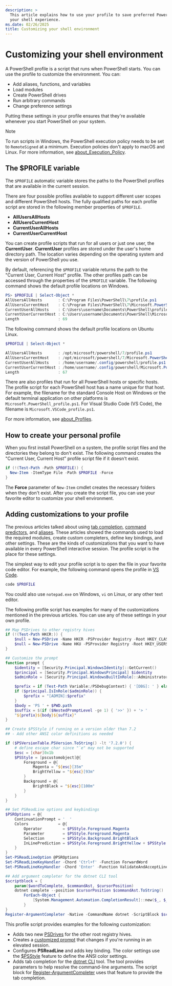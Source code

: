 ```yaml
---
description: >
  This article explains how to use your profile to save preferred PowerShell settings and optimize
  your shell experience.
ms.date: 02/26/2025
title: Customizing your shell environment
---
```

# Customizing your shell environment

A PowerShell profile is a script that runs when PowerShell starts. You can use the profile to
customize the environment. You can:

- Add aliases, functions, and variables
- Load modules
- Create PowerShell drives
- Run arbitrary commands
- Change preference settings

Putting these settings in your profile ensures that they're available whenever you start PowerShell
on your system.

> [!NOTE]
> To run scripts in Windows, the PowerShell execution policy needs to be set to `RemoteSigned` at a
> minimum. Execution policies don't apply to macOS and Linux. For more information, see
> [about_Execution_Policy][1].

## The $PROFILE variable

The `$PROFILE` automatic variable stores the paths to the PowerShell profiles that are available in
the current session.

There are four possible profiles available to support different user scopes and different PowerShell
hosts. The fully qualified paths for each profile script are stored in the following member
properties of `$PROFILE`.

- **AllUsersAllHosts**
- **AllUsersCurrentHost**
- **CurrentUserAllHosts**
- **CurrentUserCurrentHost**

You can create profile scripts that run for all users or just one user, the **CurrentUser**.
**CurrentUser** profiles are stored under the user's home directory path. The location varies
depending on the operating system and the version of PowerShell you use.

By default, referencing the `$PROFILE` variable returns the path to the "Current User, Current Host"
profile. The other profiles path can be accessed through the properties of the `$PROFILE` variable.
The following command shows the default profile locations on Windows.

```powershell
PS> $PROFILE | Select-Object *
AllUsersAllHosts       : C:\Program Files\PowerShell\7\profile.ps1
AllUsersCurrentHost    : C:\Program Files\PowerShell\7\Microsoft.PowerShell_profile.ps1
CurrentUserAllHosts    : C:\Users\username\Documents\PowerShell\profile.ps1
CurrentUserCurrentHost : C:\Users\username\Documents\PowerShell\Microsoft.PowerShell_profile.ps1
Length                 : 69
```

The following command shows the default profile locations on Ubuntu Linux.

```powershell
$PROFILE | Select-Object *

AllUsersAllHosts       : /opt/microsoft/powershell/7/profile.ps1
AllUsersCurrentHost    : /opt/microsoft/powershell/7/Microsoft.PowerShell_profile.ps1
CurrentUserAllHosts    : /home/username/.config/powershell/profile.ps1
CurrentUserCurrentHost : /home/username/.config/powershell/Microsoft.PowerShell_profile.ps1
Length                 : 67
```

There are also profiles that run for all PowerShell hosts or specific hosts. The profile script for
each PowerShell host has a name unique for that host. For example, the filename for the standard
Console Host on Windows or the default terminal application on other platforms is
`Microsoft.PowerShell_profile.ps1`. For Visual Studio Code (VS Code), the filename is
`Microsoft.VSCode_profile.ps1`.

For more information, see [about_Profiles][2].

## How to create your personal profile

When you first install PowerShell on a system, the profile script files and the directories they
belong to don't exist. The following command creates the "Current User, Current Host" profile script
file if it doesn't exist.

```powershell
if (!(Test-Path -Path $PROFILE)) {
  New-Item -ItemType File -Path $PROFILE -Force
}
```

The **Force** parameter of `New-Item` cmdlet creates the necessary folders when they don't exist.
After you create the script file, you can use your favorite editor to customize your shell
environment.

## Adding customizations to your profile

The previous articles talked about using [tab completion][3], [command predictors][4], and
[aliases][5]. These articles showed the commands used to load the required modules, create custom
completers, define key bindings, and other settings. These are the kinds of customizations that you
want to have available in every PowerShell interactive session. The profile script is the place for
these settings.

The simplest way to edit your profile script is to open the file in your favorite code editor. For
example, the following command opens the profile in [VS Code][6].

```powershell
code $PROFILE
```

You could also use `notepad.exe` on Windows, `vi` on Linux, or any other text editor.

The following profile script has examples for many of the customizations mentioned in the
previous articles. You can use any of these settings in your own profile.

```powershell
## Map PSDrives to other registry hives
if (!(Test-Path HKCR:)) {
    $null = New-PSDrive -Name HKCR -PSProvider Registry -Root HKEY_CLASSES_ROOT
    $null = New-PSDrive -Name HKU -PSProvider Registry -Root HKEY_USERS
}

## Customize the prompt
function prompt {
    $identity = [Security.Principal.WindowsIdentity]::GetCurrent()
    $principal = [Security.Principal.WindowsPrincipal] $identity
    $adminRole = [Security.Principal.WindowsBuiltInRole]::Administrator

    $prefix = if (Test-Path Variable:/PSDebugContext) { '[DBG]: ' } else { '' }
    if ($principal.IsInRole($adminRole)) {
        $prefix = "[ADMIN]:$prefix"
    }
    $body = 'PS ' + $PWD.path
    $suffix = $(if ($NestedPromptLevel -ge 1) { '>>' }) + '> '
    "${prefix}${body}${suffix}"
}

## Create $PSStyle if running on a version older than 7.2
## - Add other ANSI color definitions as needed

if ($PSVersionTable.PSVersion.ToString() -lt '7.2.0') {
    # define escape char since "`e" may not be supported
    $esc = [char]0x1b
    $PSStyle = [pscustomobject]@{
        Foreground = @{
            Magenta = "${esc}[35m"
            BrightYellow = "${esc}[93m"
        }
        Background = @{
            BrightBlack = "${esc}[100m"
        }
    }
}

## Set PSReadLine options and keybindings
$PSROptions = @{
    ContinuationPrompt = '  '
    Colors             = @{
        Operator         = $PSStyle.Foreground.Magenta
        Parameter        = $PSStyle.Foreground.Magenta
        Selection        = $PSStyle.Background.BrightBlack
        InLinePrediction = $PSStyle.Foreground.BrightYellow + $PSStyle.Background.BrightBlack
    }
}
Set-PSReadLineOption @PSROptions
Set-PSReadLineKeyHandler -Chord 'Ctrl+f' -Function ForwardWord
Set-PSReadLineKeyHandler -Chord 'Enter' -Function ValidateAndAcceptLine

## Add argument completer for the dotnet CLI tool
$scriptblock = {
    param($wordToComplete, $commandAst, $cursorPosition)
    dotnet complete --position $cursorPosition $commandAst.ToString() |
        ForEach-Object {
            [System.Management.Automation.CompletionResult]::new($_, $_, 'ParameterValue', $_)
        }
}
Register-ArgumentCompleter -Native -CommandName dotnet -ScriptBlock $scriptblock
```

This profile script provides examples for the following customization:

- Adds two new [PSDrives][7] for the other root registry hives.
- Creates a [customized prompt][8] that changes if you're running in an elevated session.
- Configures **PSReadLine** and adds key binding. The color settings use the [$PSStyle][9] feature
  to define the ANSI color settings.
- Adds tab completion for the [dotnet CLI][10] tool. The tool provides parameters to help resolve
  the command-line arguments. The script block for [Register-ArgumentCompleter][11] uses that
  feature to provide the tab completion.

<!-- link references -->

[1]: /powershell/module/microsoft.powershell.core/about/about_execution_policies
[2]: /powershell/module/microsoft.powershell.core/about/about_profiles
[3]: tab-completion.md
[4]: using-predictors.md
[5]: using-aliases.md
[6]: https://code.visualstudio.com/
[7]: /powershell/module/microsoft.powershell.core/about/about_filesystem_provider
[8]: /powershell/module/microsoft.powershell.core/about/about_prompts
[9]: /powershell/module/microsoft.powershell.core/about/about_ansi_terminals
[10]: /dotnet/core/tools/
[11]: /powershell/module/microsoft.powershell.core/register-argumentcompleter
